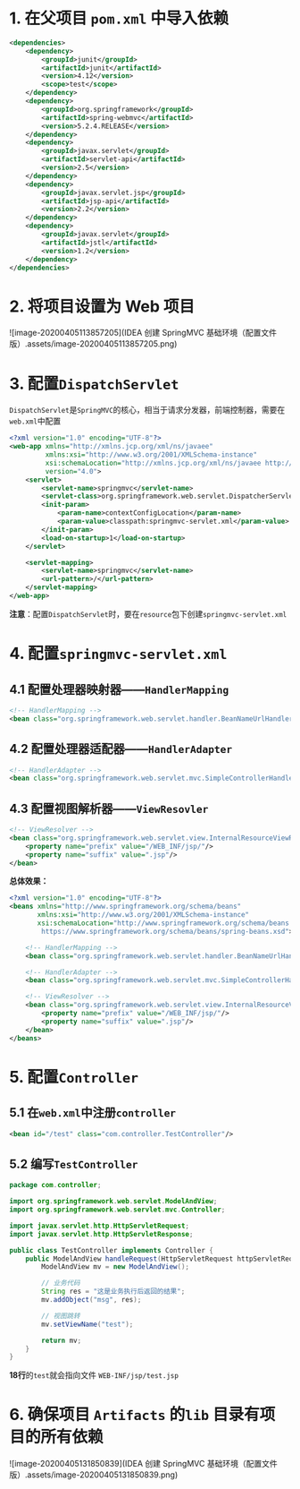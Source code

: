 # 1. 在父项目 `pom.xml` 中导入依赖

```xml
<dependencies>
    <dependency>
        <groupId>junit</groupId>
        <artifactId>junit</artifactId>
        <version>4.12</version>
        <scope>test</scope>
    </dependency>
    <dependency>
        <groupId>org.springframework</groupId>
        <artifactId>spring-webmvc</artifactId>
        <version>5.2.4.RELEASE</version>
    </dependency>
    <dependency>
        <groupId>javax.servlet</groupId>
        <artifactId>servlet-api</artifactId>
        <version>2.5</version>
    </dependency>
    <dependency>
        <groupId>javax.servlet.jsp</groupId>
        <artifactId>jsp-api</artifactId>
        <version>2.2</version>
    </dependency>
    <dependency>
        <groupId>javax.servlet</groupId>
        <artifactId>jstl</artifactId>
        <version>1.2</version>
    </dependency>
</dependencies>
```
# 2. 将项目设置为 Web 项目

![image-20200405113857205](IDEA 创建 SpringMVC 基础环境（配置文件版）.assets/image-20200405113857205.png)

# 3. 配置`DispatchServlet`

`DispatchServlet`是`SpringMVC`的核心，相当于请求分发器，前端控制器，需要在`web.xml`中配置

```xml
<?xml version="1.0" encoding="UTF-8"?>
<web-app xmlns="http://xmlns.jcp.org/xml/ns/javaee"
         xmlns:xsi="http://www.w3.org/2001/XMLSchema-instance"
         xsi:schemaLocation="http://xmlns.jcp.org/xml/ns/javaee http://xmlns.jcp.org/xml/ns/javaee/web-app_4_0.xsd"
         version="4.0">
    <servlet>
        <servlet-name>springmvc</servlet-name>
        <servlet-class>org.springframework.web.servlet.DispatcherServlet</servlet-class>
        <init-param>
            <param-name>contextConfigLocation</param-name>
            <param-value>classpath:springmvc-servlet.xml</param-value>
        </init-param>
        <load-on-startup>1</load-on-startup>
    </servlet>

    <servlet-mapping>
        <servlet-name>springmvc</servlet-name>
        <url-pattern>/</url-pattern>
    </servlet-mapping>
</web-app>
```

**注意**：配置`DispatchServlet`时，要在`resource`包下创建`springmvc-servlet.xml`

# 4. 配置`springmvc-servlet.xml`

## 4.1 配置处理器映射器——`HandlerMapping`

```xml
<!-- HandlerMapping -->
<bean class="org.springframework.web.servlet.handler.BeanNameUrlHandlerMapping"/>
```

## 4.2 配置处理器适配器——`HandlerAdapter`

```xml
<!-- HandlerAdapter -->
<bean class="org.springframework.web.servlet.mvc.SimpleControllerHandlerAdapter"/>
```

## 4.3 配置视图解析器——`ViewResovler`

```xml
<!-- ViewResolver -->
<bean class="org.springframework.web.servlet.view.InternalResourceViewResolver" id="internalResourceViewResolver">
    <property name="prefix" value="/WEB_INF/jsp/"/>
    <property name="suffix" value=".jsp"/>
</bean>
```

**总体效果：**

```xml
<?xml version="1.0" encoding="UTF-8"?>
<beans xmlns="http://www.springframework.org/schema/beans"
       xmlns:xsi="http://www.w3.org/2001/XMLSchema-instance"
       xsi:schemaLocation="http://www.springframework.org/schema/beans
        https://www.springframework.org/schema/beans/spring-beans.xsd">

    <!-- HandlerMapping -->
    <bean class="org.springframework.web.servlet.handler.BeanNameUrlHandlerMapping"/>

    <!-- HandlerAdapter -->
    <bean class="org.springframework.web.servlet.mvc.SimpleControllerHandlerAdapter"/>

    <!-- ViewResolver -->
    <bean class="org.springframework.web.servlet.view.InternalResourceViewResolver" id="internalResourceViewResolver">
        <property name="prefix" value="/WEB_INF/jsp/"/>
        <property name="suffix" value=".jsp"/>
    </bean>
</beans>
```

# 5. 配置``Controller``

## 5.1 在`web.xml`中注册`controller`

```xml
<bean id="/test" class="com.controller.TestController"/>
```

## 5.2 编写`TestController`

```java
package com.controller;

import org.springframework.web.servlet.ModelAndView;
import org.springframework.web.servlet.mvc.Controller;

import javax.servlet.http.HttpServletRequest;
import javax.servlet.http.HttpServletResponse;

public class TestController implements Controller {
    public ModelAndView handleRequest(HttpServletRequest httpServletRequest, HttpServletResponse httpServletResponse) throws Exception {
        ModelAndView mv = new ModelAndView();

        // 业务代码
        String res = "这是业务执行后返回的结果";
        mv.addObject("msg", res);

        // 视图跳转
        mv.setViewName("test");

        return mv;
    }
}
```

**18行**的`test`就会指向文件 `WEB-INF/jsp/test.jsp`

# 6. 确保项目 `Artifacts` 的`lib` 目录有项目的所有依赖

![image-20200405131850839](IDEA 创建 SpringMVC 基础环境（配置文件版）.assets/image-20200405131850839.png)